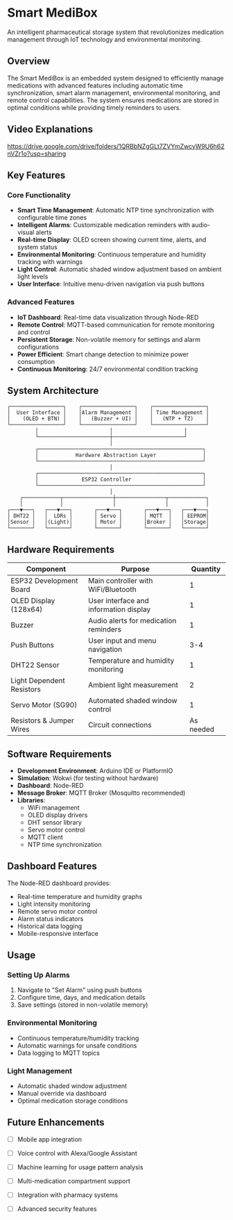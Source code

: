 # Smart MediBox

An intelligent pharmaceutical storage system that revolutionizes medication management through IoT technology and environmental monitoring.

## Overview

The Smart MediBox is an embedded system designed to efficiently manage medications with advanced features including automatic time synchronization, smart alarm management, environmental monitoring, and remote control capabilities. The system ensures medications are stored in optimal conditions while providing timely reminders to users.

## Video Explanations
https://drive.google.com/drive/folders/1QRBbNZgGLt7ZVYmZwcyW9U6h62nVZr1o?usp=sharing

## Key Features

### Core Functionality
- **Smart Time Management**: Automatic NTP time synchronization with configurable time zones
- **Intelligent Alarms**: Customizable medication reminders with audio-visual alerts
- **Real-time Display**: OLED screen showing current time, alerts, and system status
- **Environmental Monitoring**: Continuous temperature and humidity tracking with warnings
- **Light Control**: Automatic shaded window adjustment based on ambient light levels
- **User Interface**: Intuitive menu-driven navigation via push buttons

### Advanced Features
- **IoT Dashboard**: Real-time data visualization through Node-RED
- **Remote Control**: MQTT-based communication for remote monitoring and control
- **Persistent Storage**: Non-volatile memory for settings and alarm configurations
- **Power Efficient**: Smart change detection to minimize power consumption
- **Continuous Monitoring**: 24/7 environmental condition tracking

## System Architecture

```
┌─────────────────┐    ┌─────────────────┐    ┌─────────────────┐
│  User Interface │    │Alarm Management │    │ Time Management │
│    (OLED + BTN) │    │   (Buzzer + UI) │    │   (NTP + TZ)    │
└─────────────────┘    └─────────────────┘    └─────────────────┘
         │                       │                       │
         └───────────────────────┼───────────────────────┘
                                 │
         ┌─────────────────────────────────────────────────────┐
         │            Hardware Abstraction Layer               │
         └─────────────────────────────────────────────────────┘
                                 │
         ┌─────────────────────────────────────────────────────┐
         │              ESP32 Controller                       │
         └─────────────────────────────────────────────────────┘
                                 │
    ┌────────────┬────────────────┼────────────────┬────────────┐
    │            │                │                │            │
┌───▼───┐   ┌───▼───┐       ┌───▼───┐       ┌───▼───┐   ┌───▼───┐
│ DHT22 │   │  LDRs │       │ Servo │       │ MQTT  │   │ EEPROM│
│Sensor │   │(Light)│       │ Motor │       │Broker │   │Storage│
└───────┘   └───────┘       └───────┘       └───────┘   └───────┘
```

## Hardware Requirements

| Component | Purpose | Quantity |
|-----------|---------|----------|
| ESP32 Development Board | Main controller with WiFi/Bluetooth | 1 |
| OLED Display (128x64) | User interface and information display | 1 |
| Buzzer | Audio alerts for medication reminders | 1 |
| Push Buttons | User input and menu navigation | 3-4 |
| DHT22 Sensor | Temperature and humidity monitoring | 1 |
| Light Dependent Resistors | Ambient light measurement | 2 |
| Servo Motor (SG90) | Automated shaded window control | 1 |
| Resistors & Jumper Wires | Circuit connections | As needed |

## Software Requirements

- **Development Environment**: Arduino IDE or PlatformIO
- **Simulation**: Wokwi (for testing without hardware)
- **Dashboard**: Node-RED
- **Message Broker**: MQTT Broker (Mosquitto recommended)
- **Libraries**: 
  - WiFi management
  - OLED display drivers
  - DHT sensor library
  - Servo motor control
  - MQTT client
  - NTP time synchronization

## Dashboard Features

The Node-RED dashboard provides:
- Real-time temperature and humidity graphs
- Light intensity monitoring
- Remote servo motor control
- Alarm status indicators
- Historical data logging
- Mobile-responsive interface

## Usage

### Setting Up Alarms
1. Navigate to "Set Alarm" using push buttons
2. Configure time, days, and medication details
3. Save settings (stored in non-volatile memory)

### Environmental Monitoring
- Continuous temperature/humidity tracking
- Automatic warnings for unsafe conditions
- Data logging to MQTT topics

### Light Management
- Automatic shaded window adjustment
- Manual override via dashboard
- Optimal medication storage conditions

## Future Enhancements

- [ ] Mobile app integration
- [ ] Voice control with Alexa/Google Assistant
- [ ] Machine learning for usage pattern analysis
- [ ] Multi-medication compartment support
- [ ] Integration with pharmacy systems
- [ ] Advanced security features


